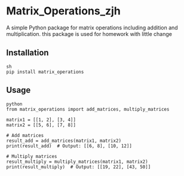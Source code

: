 # Matrix_Operations_zjh

A simple Python package for matrix operations including addition and multiplication.
this package is used for homework with little change
## Installation

```
sh
pip install matrix_operations
```
## Usage

```
python
from matrix_operations import add_matrices, multiply_matrices

matrix1 = [[1, 2], [3, 4]]
matrix2 = [[5, 6], [7, 8]]

# Add matrices
result_add = add_matrices(matrix1, matrix2)
print(result_add)  # Output: [[6, 8], [10, 12]]

# Multiply matrices
result_multiply = multiply_matrices(matrix1, matrix2)
print(result_multiply)  # Output: [[19, 22], [43, 50]]
